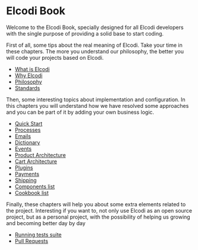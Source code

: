 # Elcodi Book

Welcome to the Elcodi Book, specially designed for all Elcodi developers with
the single purpose of providing a solid base to start coding.

First of all, some tips about the real meaning of Elcodi. Take your time in
these chapters. The more you understand our philosophy, the better you will code
your projects based on Elcodi.

* [What is Elcodi](what-is-elcodi.md)
* [Why Elcodi](why-elcodi.md)
* [Philosophy](philosophy.md)
* [Standards](standards.md)

Then, some interesting topics about implementation and configuration. In this 
chapters you will understand how we have resolved some approaches and you can be
part of it by adding your own business logic.

* [Quick Start](../quick-start.md)
* [Processes](processes.md)
* [Emails](emails.md)
* [Dictionary](dictionary.md)
* [Events](events.md)
* [Product Architecture](product-architecture.md)
* [Cart Architecture](cart-architecture.md)
* [Plugins](plugins.md)
* [Payments](payments.md)
* [Shipping](shipping.md)
* [Components list](../component/index.md)
* [Cookbook list](../cookbook/index.md)

Finally, these chapters will help you about some extra elements related to the
project. Interesting if you want to, not only use Elcodi as an open source
project, but as a personal project, with the possibility of helping us growing
and becoming better day by day

* [Running tests suite](running-test-suite.md)
* [Pull Requests](pull-requests.md)